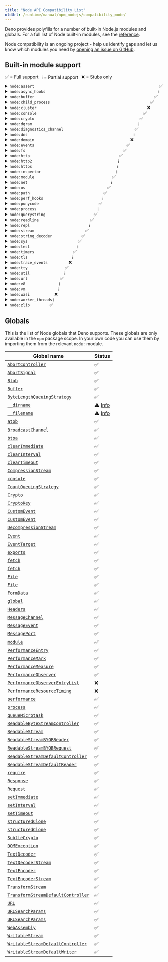 ```yaml
---
title: "Node API Compatibility List"
oldUrl: /runtime/manual/npm_nodejs/compatibility_mode/
---
```


Deno provides polyfills for a number of built-in Node.js modules and globals.
For a full list of Node built-in modules, see the
[reference](https://docs.deno.com/api/node/).

Node compatibility is an ongoing project - help us identify gaps and let us know
which modules you need by
[opening an issue on GitHub](https://github.com/denoland/deno).

## Built-in module support

<div style="display: flex; flex-direction: row; gap: 10px; flex-wrap: wrap; margin-bottom: 10px">
  <div>✅ = Full support</div>
  <div>ℹ️ = Partial support</div>
  <div>❌ = Stubs only</div>
</div>

<details>
  <summary>
    <code>node:assert</code>
    <div style="float: right">
      <span>✅</span>
    </div>
  </summary>
  <p>
    Fully supported.
  </p>
  <p>
    <a href="https://docs.deno.com/api/node/assert/">Reference docs</a>
  </p>
</details>

<details>
  <summary>
    <code>node:async_hooks</code>
    <div style="float: right">
      <span>ℹ️</span>
    </div>
  </summary>
  <p>
    <code>AsyncLocalStorage</code> is supported. <code>AsyncResource</code>,
    <code>executionAsyncId</code>, and <code>createHook</code> are
    non-functional stubs.
  </p>
  <p>
    <a href="https://docs.deno.com/api/node/async_hooks/">Reference docs</a>
  </p>
</details>

<details>
  <summary>
    <code>node:buffer</code>
    <div style="float: right">
      <span>✅</span>
    </div>
  </summary>
  <p>
    Fully supported.
  </p>
  <p>
    <a href="https://docs.deno.com/api/node/buffer/">Reference docs</a>
  </p>
</details>

<details>
  <summary>
    <code>node:child_process</code>
    <div style="float: right">
      <span>✅</span>
    </div>
  </summary>
  <p>
    Fully supported.
  </p>
  <p>
    <a href="https://docs.deno.com/api/node/child_process/">Reference docs</a>
  </p>
</details>

<details>
  <summary>
    <code>node:cluster</code>
    <div style="float: right">
      <span>❌</span>
    </div>
  </summary>
  <p>All exports are non-functional stubs.</p>
  <p>
    <a href="https://docs.deno.com/api/node/cluster/">Reference docs</a>
  </p>
</details>

<details>
  <summary>
    <code>node:console</code>
    <div style="float: right">
      <span>✅</span>
    </div>
  </summary>
  <p>
    Fully supported.
  </p>
  <p>
    <a href="https://docs.deno.com/api/node/console/">Reference docs</a>
  </p>
</details>

<details>
  <summary>
    <code>node:crypto</code>
    <div style="float: right">
      <span>✅</span>
    </div>
  </summary>
  <p>
    Missing <code>Certificate</code> class,
    <code>crypto.Cipheriv.prototype.setAutoPadding</code>,
    <code>crypto.Decipheriv.prototype.setAutoPadding</code>,
    <code>crypto.publicDecrypt</code>,
    <code>crypto.ECDH.prototype.convertKey</code>,
    <code>crypto.diffieHellman</code>, <code>x448</code> option for
    <code>generateKeyPair</code>, <code>crypto.KeyObject</code>,
    <code>safe</code>, <code>add</code> and <code>rem</code> options for
    <code>generatePrime</code>, <code>crypto.Sign.prototype.sign</code> and
    <code>crypto.Verify.prototype.verify</code> with non <code>BinaryLike</code>
    input, <code>crypto.secureHeapUsed</code>, <code>crypto.setEngine</code>,
    legacy methods of <code>crypto.X509Certificate</code>.
  </p>
  <p>
    <a href="https://docs.deno.com/api/node/crypto/">Reference docs</a>
  </p>
</details>

<details>
  <summary>
    <code>node:dgram</code>
    <div style="float: right">
      <span>ℹ️</span>
    </div>
  </summary>
  <p>
    Some <code>dgram.Socket</code> instance methods are non-functional stubs:
    <ul>
        <li><code>addMembership</code></li>
        <li><code>addSourceSpecificMembership</code></li>
        <li><code>dropMembership</code></li>
        <li><code>dropSourceSpecificMembership</code></li>
        <li><code>setBroadcast</code></li>
        <li><code>setMulticastInterface</code></li>
        <li><code>setMulticastLoopback</code></li>
        <li><code>setMulticastTtl</code></li>
        <li><code>setTtl</code></li>
    </ul>
  </p>
  <p>
    <a href="https://docs.deno.com/api/node/dgram/">Reference docs</a>
  </p>
</details>

<details>
  <summary>
    <code>node:diagnostics_channel</code>
    <div style="float: right">
      <span>✅</span>
    </div>
  </summary>
  <p>
    Fully supported.
  </p>
  <p>
    <a href="https://docs.deno.com/api/node/diagnostics_channel/">Reference docs</a>
  </p>
</details>

<details>
  <summary>
    <code>node:dns</code>
    <div style="float: right">
      <span>ℹ️</span>
    </div>
  </summary>
  <p>
    Missing <code>dns.resolve*</code> with <code>ttl</code> option.
  </p>
  <p>
    <a href="https://docs.deno.com/api/node/dns/">Reference docs</a>
  </p>
</details>

<details>
  <summary>
    <code>node:domain</code>
    <div style="float: right">
      <span>❌</span>
    </div>
  </summary>
  <p>All exports are non-functional stubs. This is a deprecated Node module.</p>
  <p>
    <a href="https://docs.deno.com/api/node/domain/">Reference docs</a>
  </p>
</details>

<details>
  <summary>
    <code>node:events</code>
    <div style="float: right">
      <span>✅</span>
    </div>
  </summary>
  <p>
    Fully supported.
  </p>
  <p>
    <a href="https://docs.deno.com/api/node/events/">Reference docs</a>
  </p>
</details>

<details>
  <summary>
    <code>node:fs</code>
    <div style="float: right">
      <span>✅</span>
    </div>
  </summary>
  <h5>
    <code>node:fs</code>
  </h5>
  <p>
    Missing <code>utf16le</code>, <code>latin1</code> and <code>ucs2</code>
    encoding for <code>fs.writeFile</code> and <code>fs.writeFileSync</code>.
  </p>
  <h5>
    <code>node:fs/promises</code>
  </h5>
  <p>
    Missing <code>lchmod</code>.
  </p>
  <p>
    <a href="https://docs.deno.com/api/node/fs/">Reference docs</a>
  </p>
</details>

<details>
  <summary>
    <code>node:http</code>
    <div style="float: right">
      <span>✅</span>
    </div>
  </summary>
  <p>
    <code>createConnection</code> option is currently not supported.
  </p>
  <p>
    <a href="https://docs.deno.com/api/node/http/">Reference docs</a>
  </p>
</details>

<details>
  <summary>
    <code>node:http2</code>
    <div style="float: right">
      <span>ℹ️</span>
    </div>
  </summary>
  <p>
    Partially supported, major work in progress to enable <code>grpc-js</code>.
  </p>
  <p>
    <a href="https://docs.deno.com/api/node/http2/">Reference docs</a>
  </p>
</details>

<details>
  <summary>
    <code>node:https</code>
    <div style="float: right">
      <span>ℹ️</span>
    </div>
  </summary>
  <p>
    Missing <code>https.Server.opts.cert</code> and
    <code>https.Server.opts.key</code> array type.
  </p>
  <p>
    <a href="https://docs.deno.com/api/node/https/">Reference docs</a>
  </p>
</details>

<details>
  <summary>
    <code>node:inspector</code>
    <div style="float: right">
      <span>ℹ️</span>
    </div>
  </summary>
  <p>
    <code>console</code> is supported. Other APIs are stubs and will throw an
    error. Due to security implications the Deno team does not plan to polyfill
    these APIs.
  </p>
  <p>
    <a href="https://docs.deno.com/api/node/inspector/">Reference docs</a>
  </p>
</details>

<details>
  <summary>
    <code>node:module</code>
    <div style="float: right">
      <span>✅</span>
    </div>
  </summary>
  <p>
    The `register()` function is not supported.
  </p>
  <p>
    <a href="https://docs.deno.com/api/node/module/">Reference docs</a>
  </p>
</details>

<details>
  <summary>
    <code>node:net</code>
    <div style="float: right">
      <span>ℹ️</span>
    </div>
  </summary>
  <p>
    Missing <code>net.Socket.prototype.constructor</code> with <code>fd</code>
    option.
  </p>
  <p>
    <a href="https://docs.deno.com/api/node/net/">Reference docs</a>
  </p>
</details>

<details>
  <summary>
    <code>node:os</code>
    <div style="float: right">
      <span>✅</span>
    </div>
  </summary>
  <p>
    Fully supported.
  </p>
  <p>
    <a href="https://docs.deno.com/api/node/os/">Reference docs</a>
  </p>
</details>

<details>
  <summary>
    <code>node:path</code>
    <div style="float: right">
      <span>✅</span>
    </div>
  </summary>
  <p>
    Fully supported.
  </p>
  <p>
    <a href="https://docs.deno.com/api/node/path/">Reference docs</a>
  </p>
</details>

<details>
  <summary>
    <code>node:perf_hooks</code>
    <div style="float: right">
      <span>ℹ️</span>
    </div>
  </summary>
  <p>
    Missing <code>perf_hooks.eventLoopUtilization</code>,
    <code>perf_hooks.timerify</code>,
    <code>perf_hooks.monitorEventLoopDelay</code>.
  </p>
  <p>
    <a href="https://docs.deno.com/api/node/perf_hooks/">Reference docs</a>
  </p>
</details>

<details>
  <summary>
    <code>node:punycode</code>
    <div style="float: right">
      <span>✅</span>
    </div>
  </summary>
  <p>
    Fully supported.
  </p>
  <p>
    <a href="https://docs.deno.com/api/node/punycode/">Reference docs</a>
  </p>
</details>

<details>
  <summary>
    <code>node:process</code>
    <div style="float: right">
      <span>ℹ️</span>
    </div>
  </summary>
  <p>
    Missing <code>multipleResolves</code>, <code>worker</code> events.
  </p>
  <p>
    <a href="https://docs.deno.com/api/node/process/">Reference docs</a>
  </p>
</details>

<details>
  <summary>
    <code>node:querystring</code>
    <div style="float: right">
      <span>✅</span>
    </div>
  </summary>
  <p>
    Fully supported.
  </p>
  <p>
    <a href="https://docs.deno.com/api/node/querystring/">Reference docs</a>
  </p>
</details>

<details>
  <summary>
    <code>node:readline</code>
    <div style="float: right">
      <span>✅</span>
    </div>
  </summary>
  <p>
    Fully supported.
  </p>
  <p>
    <a href="https://docs.deno.com/api/node/readline/">Reference docs</a>
  </p>
</details>

<details>
  <summary>
    <code>node:repl</code>
    <div style="float: right">
      <span>ℹ️</span>
    </div>
  </summary>
  <p>
    <code>builtinModules</code> and <code>_builtinLibs</code> are supported.
    Missing <code>REPLServer.prototype.constructor</code> and
    <code>start()</code>.
  </p>
  <p>
    <a href="https://docs.deno.com/api/node/repl/">Reference docs</a>
  </p>
</details>

<details>
  <summary>
    <code>node:stream</code>
    <div style="float: right">
      <span>✅</span>
    </div>
  </summary>
  <p>
    Fully supported.
  </p>
  <p>
    <a href="https://docs.deno.com/api/node/stream/">Reference docs</a>
  </p>
</details>

<details>
  <summary>
    <code>node:string_decoder</code>
    <div style="float: right">
      <span>✅</span>
    </div>
  </summary>
  <p>
    Fully supported.
  </p>
  <p>
    <a href="https://docs.deno.com/api/node/string_decoder/">Reference docs</a>
  </p>
</details>

<details>
  <summary>
    <code>node:sys</code>
    <div style="float: right">
      <span>✅</span>
    </div>
  </summary>
  <p>
    Fully supported.
  </p>
  <p>
    <a href="https://docs.deno.com/api/node/util/">Reference docs</a>
  </p>
</details>

<details>
  <summary>
    <code>node:test</code>
    <div style="float: right">
      <span>ℹ️</span>
    </div>
  </summary>
  <p>
    Currently only <code>test</code> API is supported.
  </p>
  <p>
    <a href="https://nodejs.org/api/test.html">Reference docs</a>
  </p>
</details>

<details>
  <summary>
    <code>node:timers</code>
    <div style="float: right">
      <span>✅</span>
    </div>
  </summary>
  <p>
    Fully supported.
  </p>
  <p>
    <a href="https://docs.deno.com/api/node/timers/promises/">Reference docs</a>
  </p>
</details>

<details>
  <summary>
    <code>node:tls</code>
    <div style="float: right">
      <span>ℹ️</span>
    </div>
  </summary>
  <p>
    Missing <code>createSecurePair</code>.
  </p>
  <p>
    <a href="https://docs.deno.com/api/node/tls/">Reference docs</a>
  </p>
</details>

<details>
  <summary>
    <code>node:trace_events</code>
    <div style="float: right">
      <span>❌</span>
    </div>
  </summary>
  <p>All exports are non-functional stubs.</p>
  <p>
    <a href="https://docs.deno.com/api/node/trace_events/">Reference docs</a>
  </p>
</details>

<details>
  <summary>
    <code>node:tty</code>
    <div style="float: right">
      <span>✅</span>
    </div>
  </summary>
  <p>
    Fully supported.
  </p>
  <p>
    <a href="https://docs.deno.com/api/node/tty/">Reference docs</a>
  </p>
</details>

<details>
  <summary>
    <code>node:util</code>
    <div style="float: right">
      <span>ℹ️</span>
    </div>
  </summary>
  <p>
    Missing <code>aborted</code>, <code>transferableAbortSignal</code>, <code>transferableAbortController</code>, <code>MIMEParams</code>, <code>MIMEType</code>and <code>getSystemErrorMap</code>.
  </p>
  <p>
    <a href="https://docs.deno.com/api/node/util/">Reference docs</a>
  </p>
</details>

<details>
  <summary>
    <code>node:url</code>
    <div style="float: right">
      <span>✅</span>
    </div>
  </summary>
  <p>
    Fully supported.
  </p>
  <p>
    <a href="https://docs.deno.com/api/node/url/">Reference docs</a>
  </p>
</details>

<details>
  <summary>
    <code>node:v8</code>
    <div style="float: right">
      <span>ℹ️</span>
    </div>
  </summary>
  <p>
    <code>cachedDataVersionTag</code> and <code>getHeapStatistics</code> are
    supported. <code>setFlagsFromStrings</code> is a noop. Other APIs are not
    supported and will throw and error.
  </p>
  <p>
    <a href="https://docs.deno.com/api/node/v8/">Reference docs</a>
  </p>
</details>

<details>
  <summary>
    <code>node:vm</code>
    <div style="float: right">
      <span>ℹ️</span>
    </div>
  </summary>
  <p>
    Partial support.
  </p>
  <p>
    <a href="https://docs.deno.com/api/node/vm/">Reference docs</a>
  </p>
</details>

<details>
  <summary>
    <code>node:wasi</code>
    <div style="float: right">
      <span>❌</span>
    </div>
  </summary>
  <p>All exports are non-functional stubs.</p>
  <p>
    <a href="https://docs.deno.com/api/node/wasi/">Reference docs</a>
  </p>
</details>

<details>
  <summary>
    <code>node:worker_threads</code>
    <div style="float: right">
      <span>ℹ️</span>
    </div>
  </summary>
  <p>
    Missing <code>parentPort.emit</code>,
    <code>parentPort.removeAllListeners</code>,
    <code>markAsUntransferable</code>, <code>moveMessagePortToContext</code>,
    <code>receiveMessageOnPort</code>,
    <code>Worker.prototype.getHeapSnapshot</code>.
  </p>
  <p>
    <a href="https://docs.deno.com/api/node/worker_threads/">Reference docs</a>
  </p>
</details>

<details>
  <summary>
    <code>node:zlib</code>
    <div style="float: right">
      <span>✅</span>
    </div>
  </summary>
  <p>
    Fully supported.
  </p>
  <p>
    <a href="https://docs.deno.com/api/node/zlib/~/Zlib">Reference docs</a>
  </p>
</details>

## Globals

This is the list of Node globals that Deno supports. These globals are only
available in the `npm` package scope. In your own code you can use them by
importing them from the relevant `node:` module.

| Global name                                                                                                      | Status                                      |
| ---------------------------------------------------------------------------------------------------------------- | ------------------------------------------- |
| [`AbortController`](https://nodejs.org/api/globals.html#class-abortcontroller)                                   | ✅                                          |
| [`AbortSignal`](https://nodejs.org/api/globals.html#class-abortsignal)                                           | ✅                                          |
| [`Blob`](https://nodejs.org/api/globals.html#class-blob)                                                         | ✅                                          |
| [`Buffer`](https://nodejs.org/api/globals.html#class-buffer)                                                     | ✅                                          |
| [`ByteLengthQueuingStrategy`](https://nodejs.org/api/globals.html#class-bytelengthqueuingstrategy)               | ✅                                          |
| [`__dirname`](https://nodejs.org/api/globals.html#__dirname)                                                     | ⚠️ [Info](./migrate/#node.js-global-objects) |
| [`__filename`](https://nodejs.org/api/globals.html#__filename)                                                   | ⚠️ [Info](./migrate/#nodejs-global-objects)  |
| [`atob`](https://nodejs.org/api/globals.html#atobdata)                                                           | ✅                                          |
| [`BroadcastChannel`](https://nodejs.org/api/globals.html#broadcastchannel)                                       | ✅                                          |
| [`btoa`](https://nodejs.org/api/globals.html#btoadata)                                                           | ✅                                          |
| [`clearImmediate`](https://nodejs.org/api/globals.html#clearimmediateimmediateobject)                            | ✅                                          |
| [`clearInterval`](https://nodejs.org/api/globals.html#clearintervalintervalobject)                               | ✅                                          |
| [`clearTimeout`](https://nodejs.org/api/globals.html#cleartimeouttimeoutobject)                                  | ✅                                          |
| [`CompressionStream`](https://nodejs.org/api/globals.html#class-compressionstream)                               | ✅                                          |
| [`console`](https://nodejs.org/api/globals.html#console)                                                         | ✅                                          |
| [`CountQueuingStrategy`](https://nodejs.org/api/globals.html#class-countqueuingstrategy)                         | ✅                                          |
| [`Crypto`](https://nodejs.org/api/globals.html#crypto)                                                           | ✅                                          |
| [`CryptoKey`](https://nodejs.org/api/globals.html#cryptokey)                                                     | ✅                                          |
| [`CustomEvent`](https://nodejs.org/api/globals.html#customevent)                                                 | ✅                                          |
| [`CustomEvent`](https://nodejs.org/api/globals.html#customevent)                                                 | ✅                                          |
| [`DecompressionStream`](https://nodejs.org/api/globals.html#class-decompressionstream)                           | ✅                                          |
| [`Event`](https://nodejs.org/api/globals.html#event)                                                             | ✅                                          |
| [`EventTarget`](https://nodejs.org/api/globals.html#eventtarget)                                                 | ✅                                          |
| [`exports`](https://nodejs.org/api/globals.html#exports)                                                         | ✅                                          |
| [`fetch`](https://nodejs.org/api/globals.html#fetch)                                                             | ✅                                          |
| [`fetch`](https://nodejs.org/api/globals.html#fetch)                                                             | ✅                                          |
| [`File`](https://nodejs.org/api/globals.html#class-file)                                                         | ✅                                          |
| [`File`](https://nodejs.org/api/globals.html#class-file)                                                         | ✅                                          |
| [`FormData`](https://nodejs.org/api/globals.html#class-formdata)                                                 | ✅                                          |
| [`global`](https://nodejs.org/api/globals.html#global)                                                           | ✅                                          |
| [`Headers`](https://nodejs.org/api/globals.html#class-headers)                                                   | ✅                                          |
| [`MessageChannel`](https://nodejs.org/api/globals.html#messagechannel)                                           | ✅                                          |
| [`MessageEvent`](https://nodejs.org/api/globals.html#messageevent)                                               | ✅                                          |
| [`MessagePort`](https://nodejs.org/api/globals.html#messageport)                                                 | ✅                                          |
| [`module`](https://nodejs.org/api/globals.html#module)                                                           | ✅                                          |
| [`PerformanceEntry`](https://nodejs.org/api/globals.html#performanceentry)                                       | ✅                                          |
| [`PerformanceMark`](https://nodejs.org/api/globals.html#performancemark)                                         | ✅                                          |
| [`PerformanceMeasure`](https://nodejs.org/api/globals.html#performancemeasure)                                   | ✅                                          |
| [`PerformanceObserver`](https://nodejs.org/api/globals.html#performanceobserver)                                 | ✅                                          |
| [`PerformanceObserverEntryList`](https://nodejs.org/api/globals.html#performanceobserverentrylist)               | ❌                                          |
| [`PerformanceResourceTiming`](https://nodejs.org/api/globals.html#performanceresourcetiming)                     | ❌                                          |
| [`performance`](https://nodejs.org/api/globals.html#performance)                                                 | ✅                                          |
| [`process`](https://nodejs.org/api/globals.html#process)                                                         | ✅                                          |
| [`queueMicrotask`](https://nodejs.org/api/globals.html#queuemicrotaskcallback)                                   | ✅                                          |
| [`ReadableByteStreamController`](https://nodejs.org/api/globals.html#class-readablebytestreamcontroller)         | ✅                                          |
| [`ReadableStream`](https://nodejs.org/api/globals.html#class-readablestream)                                     | ✅                                          |
| [`ReadableStreamBYOBReader`](https://nodejs.org/api/globals.html#class-readablestreambyobreader)                 | ✅                                          |
| [`ReadableStreamBYOBRequest`](https://nodejs.org/api/globals.html#class-readablestreambyobrequest)               | ✅                                          |
| [`ReadableStreamDefaultController`](https://nodejs.org/api/globals.html#class-readablestreamdefaultcontroller)   | ✅                                          |
| [`ReadableStreamDefaultReader`](https://nodejs.org/api/globals.html#class-readablestreamdefaultreader)           | ✅                                          |
| [`require`](https://nodejs.org/api/globals.html#require)                                                         | ✅                                          |
| [`Response`](https://nodejs.org/api/globals.html#response)                                                       | ✅                                          |
| [`Request`](https://nodejs.org/api/globals.html#request)                                                         | ✅                                          |
| [`setImmediate`](https://nodejs.org/api/globals.html#setimmediatecallback-args)                                  | ✅                                          |
| [`setInterval`](https://nodejs.org/api/globals.html#setintervalcallback-delay-args)                              | ✅                                          |
| [`setTimeout`](https://nodejs.org/api/globals.html#settimeoutcallback-delay-args)                                | ✅                                          |
| [`structuredClone`](https://nodejs.org/api/globals.html#structuredclonevalue-options)                            | ✅                                          |
| [`structuredClone`](https://nodejs.org/api/globals.html#structuredclonevalue-options)                            | ✅                                          |
| [`SubtleCrypto`](https://nodejs.org/api/globals.html#subtlecrypto)                                               | ✅                                          |
| [`DOMException`](https://nodejs.org/api/globals.html#domexception)                                               | ✅                                          |
| [`TextDecoder`](https://nodejs.org/api/globals.html#textdecoder)                                                 | ✅                                          |
| [`TextDecoderStream`](https://nodejs.org/api/globals.html#class-textdecoderstream)                               | ✅                                          |
| [`TextEncoder`](https://nodejs.org/api/globals.html#textencoder)                                                 | ✅                                          |
| [`TextEncoderStream`](https://nodejs.org/api/globals.html#class-textencoderstream)                               | ✅                                          |
| [`TransformStream`](https://nodejs.org/api/globals.html#class-transformstream)                                   | ✅                                          |
| [`TransformStreamDefaultController`](https://nodejs.org/api/globals.html#class-transformstreamdefaultcontroller) | ✅                                          |
| [`URL`](https://nodejs.org/api/globals.html#url)                                                                 | ✅                                          |
| [`URLSearchParams`](https://nodejs.org/api/globals.html#urlsearchparams)                                         | ✅                                          |
| [`URLSearchParams`](https://nodejs.org/api/globals.html#urlsearchparams)                                         | ✅                                          |
| [`WebAssembly`](https://nodejs.org/api/globals.html#webassembly)                                                 | ✅                                          |
| [`WritableStream`](https://nodejs.org/api/globals.html#class-writablestream)                                     | ✅                                          |
| [`WritableStreamDefaultController`](https://nodejs.org/api/globals.html#class-writablestreamdefaultcontroller)   | ✅                                          |
| [`WritableStreamDefaultWriter`](https://nodejs.org/api/globals.html#class-writablestreamdefaultwriter)           | ✅                                          |
